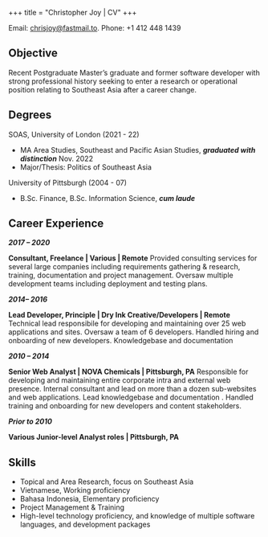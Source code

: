 +++
title = "Christopher Joy | CV"
+++

<!-- ## CV -->

Email: [chrisjoy@fastmail.to](mailto:chrisjoy@fastmail.to).
Phone: +1 412 448 1439

## Objective

Recent Postgraduate Master’s graduate and former software developer with strong professional history seeking to enter a research or operational position relating to Southeast Asia after a career change.

## Degrees

SOAS, University of London (2021 - 22)

* MA Area Studies, Southeast and Pacific Asian Studies, ***graduated with distinction*** Nov. 2022
* Major/Thesis: Politics of Southeast Asia

University of Pittsburgh (2004 - 07)

* B.Sc. Finance, B.Sc. Information Science, ***cum laude***

## Career Experience

***2017 – 2020***  

**Consultant, Freelance | Various | Remote**
Provided consulting services for several large companies including requirements gathering & research, training, documentation and project management. Oversaw multiple development teams including deployment and testing plans.

***2014– 2016***  

**Lead Developer, Principle | Dry Ink Creative/Developers | Remote**
Technical lead responsibile for developing and maintaining over 25 web applications and sites. Oversaw a team of 6 developers. Handled hiring and onboarding of new developers. Knowledgebase and documentation

***2010 – 2014***  

**Senior Web Analyst | NOVA Chemicals | Pittsburgh, PA**
Responsible for developing and maintaining entire corporate intra and external web presence. Internal consultant and lead on more than a dozen sub-websites and web applications. Lead knowledgebase and documentation . Handled training and onboarding for new developers and content stakeholders.

***Prior to 2010***  

**Various Junior-level Analyst roles | Pittsburgh, PA**

## Skills

* Topical and Area Research, focus on Southeast Asia
* Vietnamese, Working proficiency
* Bahasa Indonesia, Elementary proficiency
* Project Management & Training
* High-level technology proficiency, and knowledge of multiple software languages, and development packages
